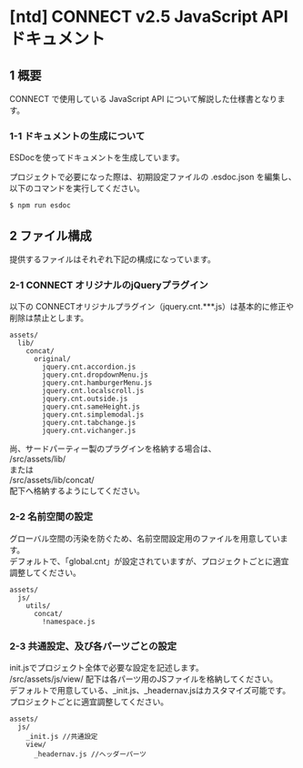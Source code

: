 # [ntd] CONNECT v2.5 JavaScript APIドキュメント

## 1 概要
CONNECT で使用している JavaScript API について解説した仕様書となります。

### 1-1 ドキュメントの生成について
ESDocを使ってドキュメントを生成しています。  

プロジェクトで必要になった際は、初期設定ファイルの .esdoc.json を編集し、以下のコマンドを実行してください。

```
$ npm run esdoc
```

## 2 ファイル構成
提供するファイルはそれぞれ下記の構成になっています。

### 2-1 CONNECT オリジナルのjQueryプラグイン
以下の CONNECTオリジナルプラグイン（jquery.cnt.***.js）は基本的に修正や削除は禁止とします。  

```
assets/
  lib/
    concat/
      original/
        jquery.cnt.accordion.js
        jquery.cnt.dropdownMenu.js
        jquery.cnt.hamburgerMenu.js
        jquery.cnt.localscroll.js
        jquery.cnt.outside.js
        jquery.cnt.sameHeight.js
        jquery.cnt.simplemodal.js
        jquery.cnt.tabchange.js
        jquery.cnt.vichanger.js

```

尚、サードパーティー製のプラグインを格納する場合は、  
/src/assets/lib/  
または  
/src/assets/lib/concat/  
配下へ格納するようにしてください。

### 2-2 名前空間の設定
グローバル空間の汚染を防ぐため、名前空間設定用のファイルを用意しています。    
デフォルトで、「global.cnt」が設定されていますが、プロジェクトごとに適宜調整してください。

```
assets/
  js/
    utils/
      concat/
        !namespace.js
```

### 2-3 共通設定、及び各パーツごとの設定
init.jsでプロジェクト全体で必要な設定を記述します。  
/src/assets/js/view/ 配下は各パーツ用のJSファイルを格納してください。  
デフォルトで用意している、_init.js、_headernav.jsはカスタマイズ可能です。  
プロジェクトごとに適宜調整してください。

```
assets/
  js/
    _init.js //共通設定
    view/
      _headernav.js //ヘッダーパーツ
```
